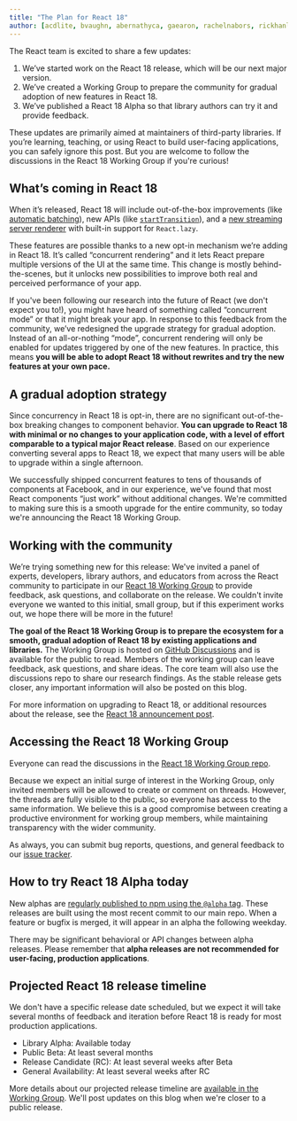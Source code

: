 ```yaml
---
title: "The Plan for React 18"
author: [acdlite, bvaughn, abernathyca, gaearon, rachelnabors, rickhanlonii, sebmarkbage, sethwebster]
---
```


The React team is excited to share a few updates:

1. We’ve started work on the React 18 release, which will be our next major version.
2. We’ve created a Working Group to prepare the community for gradual adoption of new features in React 18.
3. We’ve published a React 18 Alpha so that library authors can try it and provide feedback.

These updates are primarily aimed at maintainers of third-party libraries. If you’re learning, teaching, or using React to build user-facing applications, you can safely ignore this post. But you are welcome to follow the discussions in the React 18 Working Group if you're curious!

## What’s coming in React 18

When it’s released, React 18 will include out-of-the-box improvements (like [automatic batching](https://github.com/reactwg/react-18/discussions/21)), new APIs (like [`startTransition`](https://github.com/reactwg/react-18/discussions/41)), and a [new streaming server renderer](https://github.com/reactwg/react-18/discussions/37) with built-in support for `React.lazy`.

These features are possible thanks to a new opt-in mechanism we’re adding in React 18. It’s called “concurrent rendering” and it lets React prepare multiple versions of the UI at the same time. This change is mostly behind-the-scenes, but it unlocks new possibilities to improve both real and perceived performance of your app.

If you've been following our research into the future of React (we don't expect you to!), you might have heard of something called “concurrent mode” or that it might break your app. In response to this feedback from the community, we’ve redesigned the upgrade strategy for gradual adoption. Instead of an all-or-nothing “mode”, concurrent rendering will only be enabled for updates triggered by one of the new features. In practice, this means **you will be able to adopt React 18 without rewrites and try the new features at your own pace.**

## A gradual adoption strategy

Since concurrency in React 18 is opt-in, there are no significant out-of-the-box breaking changes to component behavior. **You can upgrade to React 18 with minimal or no changes to your application code, with a level of effort comparable to a typical major React release**. Based on our experience converting several apps to React 18, we expect that many users will be able to upgrade within a single afternoon.

We successfully shipped concurrent features to tens of thousands of components at Facebook, and in our experience, we've found that most React components “just work” without additional changes. We're committed to making sure this is a smooth upgrade for the entire community, so today we're announcing the React 18 Working Group.

## Working with the community

We’re trying something new for this release: We've invited a panel of experts, developers, library authors, and educators from across the React community to participate in our [React 18 Working Group](https://github.com/reactwg/react-18) to provide feedback, ask questions, and collaborate on the release. We couldn't invite everyone we wanted to this initial, small group, but if this experiment works out, we hope there will be more in the future!

**The goal of the React 18 Working Group is to prepare the ecosystem for a smooth, gradual adoption of React 18 by existing applications and libraries.** The Working Group is hosted on [GitHub Discussions](https://github.com/reactwg/react-18/discussions) and is available for the public to read. Members of the working group can leave feedback, ask questions, and share ideas. The core team will also use the discussions repo to share our research findings. As the stable release gets closer, any important information will also be posted on this blog.

For more information on upgrading to React 18, or additional resources about the release, see the [React 18 announcement post](https://github.com/reactwg/react-18/discussions/4).

## Accessing the React 18 Working Group

Everyone can read the discussions in the [React 18 Working Group repo](https://github.com/reactwg/react-18).

Because we expect an initial surge of interest in the Working Group, only invited members will be allowed to create or comment on threads. However, the threads are fully visible to the public, so everyone has access to the same information. We believe this is a good compromise between creating a productive environment for working group members, while maintaining transparency with the wider community.

As always, you can submit bug reports, questions, and general feedback to our [issue tracker](https://github.com/facebook/react/issues).

## How to try React 18 Alpha today

New alphas are [regularly published to npm using the `@alpha` tag](https://github.com/reactwg/react-18/discussions/9). These releases are built using the most recent commit to our main repo. When a feature or bugfix is merged, it will appear in an alpha the following weekday.

There may be significant behavioral or API changes between alpha releases. Please remember that **alpha releases are not recommended for user-facing, production applications**.

## Projected React 18 release timeline

We don't have a specific release date scheduled, but we expect it will take several months of feedback and iteration before React 18 is ready for most production applications.

* Library Alpha: Available today
* Public Beta: At least several months
* Release Candidate (RC): At least several weeks after Beta
* General Availability: At least several weeks after RC

More details about our projected release timeline are [available in the Working Group](https://github.com/reactwg/react-18/discussions/9). We'll post updates on this blog when we're closer to a public release.
